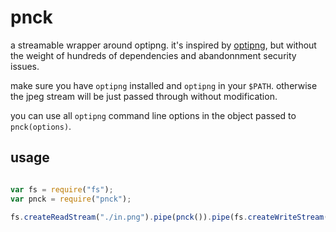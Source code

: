 # pnck

a streamable wrapper around optipng. it's inspired by [optipng](https://www.npmjs.com/package/optipng), but without the weight of hundreds of dependencies and abandonnment security issues.

make sure you have `optipng` installed and `optipng` in your `$PATH`. otherwise the jpeg stream will be just passed through without modification.

you can use all `optipng` command line options in the object passed to `pnck(options)`.

## usage

``` javascript

var fs = require("fs");
var pnck = require("pnck");

fs.createReadStream("./in.png").pipe(pnck()).pipe(fs.createWriteStream("./out.png"));

```
